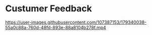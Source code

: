 # Custumer Feedback




https://user-images.githubusercontent.com/107387153/179340038-55a0c88a-760d-48fd-893e-88a8104b278f.mp4

